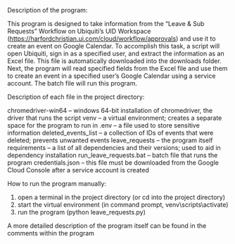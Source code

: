 Description of the program:

This program is designed to take information from the “Leave & Sub Requests” Workflow on Ubiquiti’s UID Workspace (https://harfordchristian.ui.com/cloud/workflow/approvals) and use it to create an event on Google Calendar. To accomplish this task, a script will open Ubiquiti, sign in as a specified user, and extract the information as an Excel file. This file is automatically downloaded into the downloads folder. Next, the program will read specified fields from the Excel file and use them to create an event in a specified user’s Google Calendar using a service account. The batch file will run this program.

Description of each file in the project directory:

chromedriver-win64 – windows 64-bit installation of chromedriver, the driver that runs the script
venv – a virtual environment; creates a separate space for the program to run in
.env – a file used to store sensitive information
deleted_events_list – a collection of IDs of events that were deleted; prevents unwanted events
leave_requests – the program itself
requirements – a list of all dependencies and their versions; used to aid in dependency installation
run_leave_requests.bat – batch file that runs the program
credentials.json – this file must be downloaded from the Google Cloud Console after a service account is created

How to run the program manually:

 1. open a terminal in the project directory (or cd into the project directory)
 2. start the virtual environment (in command prompt, venv\scripts\activate)
 3. run the program (python leave_requests.py)

A more detailed description of the program itself can be found in the comments within the program
